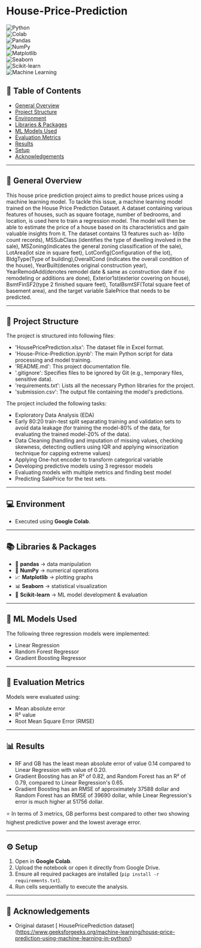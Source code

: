 # House-Price-Prediction
![Python](https://img.shields.io/badge/Python-3.10-blue.svg?logo=python&logoColor=white)  
![Colab](https://img.shields.io/badge/Google-Colab-orange?logo=google-colab&logoColor=white)  
![Pandas](https://img.shields.io/badge/pandas-Data%20Analysis-blue?logo=pandas)  
![NumPy](https://img.shields.io/badge/numpy-Numerical-green?logo=numpy)  
![Matplotlib](https://img.shields.io/badge/matplotlib-Visualization-yellow)  
![Seaborn](https://img.shields.io/badge/seaborn-Stats%20Plots-lightblue)  
![Scikit-learn](https://img.shields.io/badge/scikit--learn-ML-orange?logo=scikitlearn)  
![Machine Learning](https://img.shields.io/badge/Models-9%20Classifiers-success)  

## 📑 Table of Contents
- [General Overview](#general-overview)
- [Project Structure](#project-structure)
- [Environment](#environment)
- [Libraries & Packages](#libraries--packages)
- [ML Models Used](#ml-models-used)
- [Evaluation Metrics](#evaluation-metrics)
- [Results](#results)
- [Setup](#setup)
- [Acknowledgements](#acknowledgements)

---

## 📝 General Overview  
This house price prediction project aims to predict house prices using a machine learning model. To tackle this issue, a machine learning model trained on the House Price Prediction Dataset. A dataset containing various features of houses, such as square footage, number of bedrooms, and location, is used here to train a regression model. The model will then be able to estimate the price of a house based on its characteristics and gain valuable insights from it. The dataset contains 13 features such as- Id(to count records), MSSubClass (identifies the type of dwelling involved in the sale), MSZoning(indicates the general zoning classification of the sale), LotArea(lot size in square feet), LotConfig(Configuration of the lot), BldgType(Type of building),OverallCond (indicates the overall condition of the house), YearBuilt(denotes original construction year), YearRemodAdd(denotes remodel date & same as construction date if no remodeling or additions are done), Exterior1st(exterior covering on house), BsmtFinSF2(type 2 finished square feet), TotalBsmtSF(Total square feet of basement area), and the target variable SalePrice that needs to be predicted. 

---

## 📂 Project Structure 

The project is structured into following files:

* 'HousePricePrediction.xlsx': The dataset file in Excel format.
* 'House-Price-Prediction.ipynb': The main Python script for data processing and model training.
* 'README.md': This project documentation file.
* '.gitignore': Specifies files to be ignored by Git (e.g., temporary files, sensitive data).
* 'requirements.txt': Lists all the necessary Python libraries for the project.
* 'submission.csv': The output file containing the model's predictions.

The project included the following tasks:
- Exploratory Data Analysis (EDA)  
- Early 80:20 train-test split separating training and validation sets to avoid data leakage (for training the model-80% of the data, for evaluating the trained model-20% of the data).
- Data Cleaning (handling and imputation of missing values, checking skewness, detecting outliers using IQR and applying winsorization technique for capping extreme values)
- Applying One-hot encoder to transform categorical variable
- Developing predictive models using 3 regressor models 
- Evaluating models with multiple metrics and finding best model
- Predicting SalePrice for the test sets.

---

## 💻 Environment
- Executed using **Google Colab**.  

---

## 📚 Libraries & Packages
- 🐼 **pandas** → data manipulation  
- 🔢 **NumPy** → numerical operations  
- 📈 **Matplotlib** → plotting graphs  
- 📊 **Seaborn** → statistical visualization  
- 🤖 **Scikit-learn** → ML model development & evaluation  

---

## 🤖 ML Models Used
The following three regression models were implemented:
- Linear Regression  
- Random Forest Regressor  
- Gradient Boosting Regressor 


---

## 📏 Evaluation Metrics
Models were evaluated using:
- Mean absolute error 
- R² value
- Root Mean Square Error (RMSE)

---

## 📊 Results
- RF and GB has the least mean absolute error of value 0.14 compared to Linear Regression with value of 0.20.
- Gradient Boosting has an R² of 0.82, and Random Forest has an R² of 0.79, compared to Linear Regression's 0.65.
- Gradient Boosting has an RMSE of approximately 37588 dollar and Random Forest has an RMSE of 39690 dollar, while Linear Regression's error is much higher at 51756 dollar.

⭐ In terms of 3 metrics, GB performs best compared to other two showing highest predictive power and the lowest average error. 


---

## ⚙️ Setup
1. Open in **Google Colab**.  
2. Upload the notebook or open it directly from Google Drive.  
3. Ensure all required packages are installed (`pip install -r requirements.txt`).  
4. Run cells sequentially to execute the analysis.  

---

## 🙏 Acknowledgements
- Original dataset [ HousePricePrediction dataset] (https://www.geeksforgeeks.org/machine-learning/house-price-prediction-using-machine-learning-in-python/)


